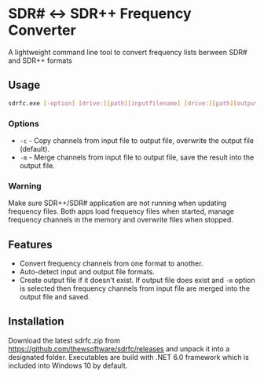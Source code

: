 # SDR# <-> SDR++ Frequency Converter

A lightweight command line tool to convert frequency lists berween SDR# and SDR++ formats

## Usage

```sh
sdrfc.exe [-option] [drive:][path][inputfilename] [drive:][path][outputfilename]
```

### Options
* `-c` - Copy channels from input file to output file, overwrite the output file (default).
* `-m` - Merge channels from input file to output file, save the result into the output file.

### Warning 
Make sure SDR++/SDR# application are not running when updating frequency files. Both apps load frequency files when started, manage frequency channels in the memory and overwrite files when stopped.

## Features
* Convert frequency channels from one format to another. 
* Auto-detect input and output file formats.
* Create output file if it doesn't exist. If output file does exist and `-m` option is selected
then frequency channels from input file are merged into the output file and saved.

## Installation
Download the latest sdrfc.zip from https://github.com/thewsoftware/sdrfc/releases and unpack it into a designated folder. 
Executables are build with .NET 6.0 framework which is included into Windows 10 by default.



